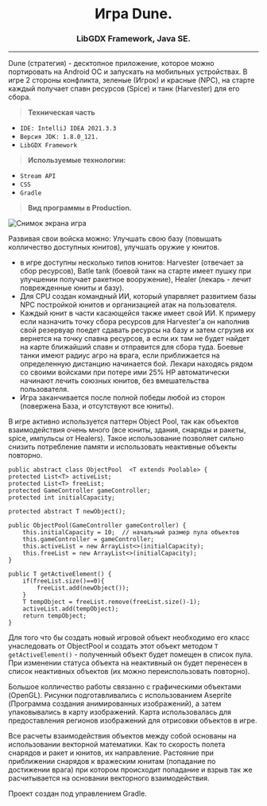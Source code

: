 <h1 align="center">Игра Dune.
<h3 align="center">LibGDX Framework, Java SE.</h3>

 ---------------------

Dune (стратегия) - десктопное приложение, которое можно портировать на Android ОС и запускать на мобильных устройствах.
В игре 2 стороны конфликта, зеленые (Игрок) и красные (NPC), на старте каждый получает спавн ресурсов (Spice) и танк (Harvester) для его сбора.

> <b>Техническая часть</b>
 - `IDE: IntelliJ IDEA 2021.3.3`
 - `Версия JDK: 1.8.0_121.`
 - `LibGDX Framework`
 
> <b>Используемые технологии:</b>
 - `Stream API`
 - `CSS`
 - `Gradle`
 
 > <b>Вид программы в Production.</b>

![Снимок экрана игра](https://user-images.githubusercontent.com/89448563/197381192-897dba5a-a0a9-4ab2-ac6e-7d0005fac92a.png)

Развивая свои войска можно:  Улучшать свою базу (повышать колличество доступных юнитов), улучшать оружие у юнитов. 
- в игре доступны несколько типов юнитов: Harvester (отвечает за сбор ресурсов), Batle tank (боевой танк на старте имеет пушку при улучшении получает ракетное вооружение),
  Healer (лекарь - лечит поврежденные юниты и базу).
- Для CPU создан командный ИИ, который упарвляет развитием базы NPC постройкой юнитов и организацией атак на пользователя.
- Каждый юнит в части касающейся также имеет свой ИИ. К примеру если назначить точку сбора ресурсов для Harvester'a он наполнив свой резервуар поедет сдавать ресурсы на базу 
  и затем сгрузив их вернется на точку спавна ресурсов, а если их там не будет найдет на карте ближайший спавн и отправится для сбора туда. 
  Боевые танки имеют радиус агро на врага, если приближается на определенную дистанцию начинается бой. Лекари находясь рядом со своими войсками при потере ими 25% HP 
  автоматически начинают лечить союзных юнитов, без вмешательства пользователя.
- Игра заканчивается после полной победы любой из сторон (повержена База, и отсутствуют все юниты).

В игре активно используется паттерн Object Pool, так как объектов взаимодействия очень много (все юниты, здания, снаряды и ракеты, spice, импульсы от Healers).
Такое использование позволяет сильно снизить потребление памяти и использовать неактивные объекты повторно.

    public abstract class ObjectPool  <T extends Poolable> {
    protected List<T> activeList;
    protected List<T> freeList;
    protected GameController gameController;
    protected int initialCapacity;
    
    protected abstract T newObject();

    public ObjectPool(GameController gameController) {
        this.initialCapacity = 10;  // начальный размер пула объектов
        this.gameController = gameController;
        this.activeList = new ArrayList<>(initialCapacity);
        this.freeList = new ArrayList<>(initialCapacity);
    }

    public T getActiveElement() {
        if(freeList.size()==0){
            freeList.add(newObject());
        }
        T tempObject = freeList.remove(freeList.size()-1);
        activeList.add(tempObject);
        return tempObject;
    }
    
Для того что бы создать новый игровой объект необходимо его класс унаследовать от ObjectPool и создать этот объект методом `T getActiveElement()` - полученный объект будет помещен в список пула. При изменении статуса объекта на неактивный он будет перенесен в список неактивных объектов (их можно переиспользовать повторно). 

Большое колличество работы связанно с графическими объектами (OpenGL). Рисунки подготавливались с использованием Aseprite (Программа создания анимированных изображений), 
а затем упаковывались в карту изображений. Карта использовалась для предоставления регионов изображений для отрисовки объектов в игре. 

Все расчеты взаимодействия объектов между собой основаны на использовании векторной математики. Как то скорость полета снарядов и ракет и юнитов, их направление.
Растояние при приближении снарядов к вражеским юнитам (попадание по достижении врага) при котором происходит попадание и взрыв так же расчитывается 
на основании векторного взаимодействия.   

Проект создан под управлением Gradle.
